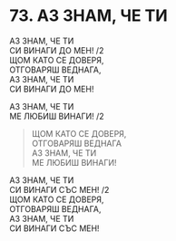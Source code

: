 # 73. АЗ ЗНАМ, ЧЕ ТИ
  
АЗ ЗНАМ, ЧЕ ТИ  
СИ ВИНАГИ ДО МЕН! /2  
ЩОМ КАТО СЕ ДОВЕРЯ,  
ОТГОВАРЯШ ВЕДНАГА,  
АЗ ЗНАМ, ЧЕ ТИ  
СИ ВИНАГИ ДО МЕН!  
  
АЗ ЗНАМ, ЧЕ ТИ  
МЕ ЛЮБИШ ВИНАГИ! /2  

> ЩОМ КАТО СЕ ДОВЕРЯ,  
> ОТГОВАРЯШ ВЕДНАГА  
> АЗ ЗНАМ, ЧЕ ТИ  
> МЕ ЛЮБИШ ВИНАГИ!  
  
АЗ ЗНАМ, ЧЕ ТИ  
СИ ВИНАГИ СЪС МЕН! /2  
ЩОМ КАТО СЕ ДОВЕРЯ,  
ОТГОВАРЯШ ВЕДНАГА,  
АЗ ЗНАМ, ЧЕ ТИ  
СИ ВИНАГИ СЪС МЕН!  


<DownloadsButton pdf="/pdf/73-az-znam-che-ti.pdf" />

<DownloadChordsButton pdf="/chords/73-az-znam-che-ti_akord.pdf"/>
